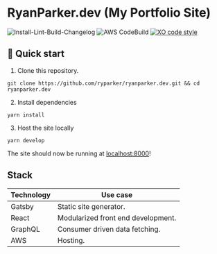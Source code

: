 # RyanParker.dev (My Portfolio Site)

![Install-Lint-Build-Changelog](https://github.com/ryparker/ryanparker.dev/workflows/Install-Lint-Build-Changelog/badge.svg)
![AWS CodeBuild](https://codebuild.us-east-1.amazonaws.com/badges?uuid=eyJlbmNyeXB0ZWREYXRhIjoiTCtZaTR5VitTWFRXeGVyVVV5NDl1Yzk5VFA2ZFl6MkJnejVEeDlmZXJxcW5JbFR1Y2xPU21ScmJxNytmanBBc3I3amRubXJuL1kvRjVBbm94Yld1N2JvPSIsIml2UGFyYW1ldGVyU3BlYyI6IkNHT0ZFZjhuUllwQlF4UnAiLCJtYXRlcmlhbFNldFNlcmlhbCI6MX0%3D&branch=master)
[![XO code style](https://img.shields.io/badge/code_style-XO-5ed9c7.svg)](https://github.com/xojs/xo)

## :rocket: Quick start

1. Clone this repository.

```shell
git clone https://github.com/ryparker/ryanparker.dev.git && cd ryanparker.dev
```

2. Install dependencies

```shell
yarn install
```

3. Host the site locally

```shell
yarn develop
```

The site should now be running at [localhost:8000](http://localhost:8000)!

## Stack

| Technology | Use case                           |
| ---------- | ---------------------------------- |
| Gatsby     | Static site generator.             |
| React      | Modularized front end development. |
| GraphQL    | Consumer driven data fetching.     |
| AWS        | Hosting.                           |
